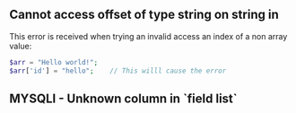
## Cannot access offset of type string on string in

This error is received when trying an invalid access an index of a non array value: 

```PHP 
$arr = "Hello world!"; 
$arr['id'] = "hello";    // This willl cause the error
```


## MYSQLI - Unknown column in \`field list\`
